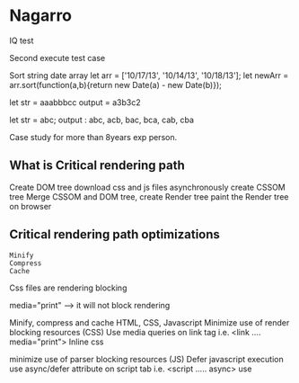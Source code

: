 # Nagarro

IQ test

Second execute test case

Sort string date array
let arr = ['10/17/13', '10/14/13', '10/18/13'];
let newArr = arr.sort(function(a,b){return new Date(a) - new Date(b)});


let str = aaabbbcc
output = a3b3c2


let str =  abc;
output : abc, acb, bac, bca, cab, cba


Case study for more than 8years exp person.

## What is Critical rendering path
Create DOM tree
download css and js files asynchronously
create CSSOM tree
Merge CSSOM and DOM tree, create Render tree
paint the Render tree on browser

## Critical rendering path optimizations
	Minify
	Compress
	Cache
Css files are rendering blocking
<link rel="stylesheet" href="style-print.css" media="print">
media="print" --> it will not block rendering 


Minify, compress and cache
	HTML, CSS, Javascript
Minimize use of render blocking resources (CSS)
	Use media queries on link tag i.e. <link .... media="print">
	Inline css
		
minimize use of parser blocking resources (JS)
	Defer javascript execution
	use async/defer attribute on script tab i.e. <script ..... async></script>
	use 